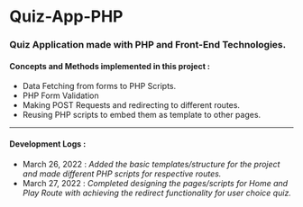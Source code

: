 # Quiz-App-PHP

<h3>Quiz Application made with PHP and Front-End Technologies. </h3> 
<h4>Concepts and Methods implemented in this project : </h4> 

- Data Fetching from forms to PHP Scripts.
- PHP Form Validation
- Making POST Requests and redirecting to different routes.
- Reusing PHP scripts to embed them as template to other pages.

<hr>

<h4>Development Logs : </h4>

- March 26, 2022 : <em>Added the basic templates/structure for the project and made different PHP scripts for respective routes.</em>
- March 27, 2022 : <em>Completed designing the pages/scripts for Home and Play Route with achieving the redirect functionality for user choice quiz.</em> 
